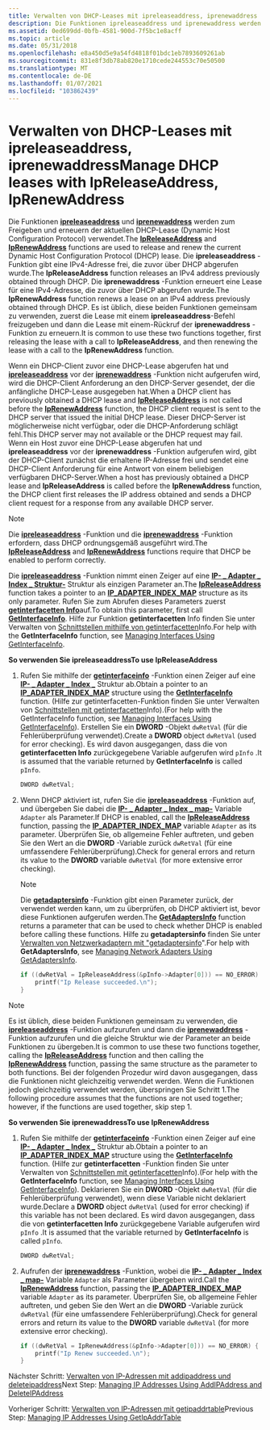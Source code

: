 ```yaml
---
title: Verwalten von DHCP-Leases mit ipreleaseaddress, iprenewaddress
description: Die Funktionen ipreleaseaddress und iprenewaddress werden zum Freigeben und erneuern der aktuellen DHCP-Lease (Dynamic Host Configuration Protocol) verwendet.
ms.assetid: 0ed699dd-0bfb-4581-900d-7f5bc1e8acff
ms.topic: article
ms.date: 05/31/2018
ms.openlocfilehash: e8a450d5e9a54fd4818f01bdc1eb7893609261ab
ms.sourcegitcommit: 831e8f3db78ab820e1710cede244553c70e50500
ms.translationtype: MT
ms.contentlocale: de-DE
ms.lasthandoff: 01/07/2021
ms.locfileid: "103862439"
---
```

# <a name="manage-dhcp-leases-with-ipreleaseaddress-iprenewaddress"></a><span data-ttu-id="5dc01-103">Verwalten von DHCP-Leases mit ipreleaseaddress, iprenewaddress</span><span class="sxs-lookup"><span data-stu-id="5dc01-103">Manage DHCP leases with IpReleaseAddress, IpRenewAddress</span></span>

<span data-ttu-id="5dc01-104">Die Funktionen [**ipreleaseaddress**](/windows/desktop/api/Iphlpapi/nf-iphlpapi-ipreleaseaddress) und [**iprenewaddress**](/windows/desktop/api/Iphlpapi/nf-iphlpapi-iprenewaddress) werden zum Freigeben und erneuern der aktuellen DHCP-Lease (Dynamic Host Configuration Protocol) verwendet.</span><span class="sxs-lookup"><span data-stu-id="5dc01-104">The [**IpReleaseAddress**](/windows/desktop/api/Iphlpapi/nf-iphlpapi-ipreleaseaddress) and [**IpRenewAddress**](/windows/desktop/api/Iphlpapi/nf-iphlpapi-iprenewaddress) functions are used to release and renew the current Dynamic Host Configuration Protocol (DHCP) lease.</span></span> <span data-ttu-id="5dc01-105">Die **ipreleaseaddress** -Funktion gibt eine IPv4-Adresse frei, die zuvor über DHCP abgerufen wurde.</span><span class="sxs-lookup"><span data-stu-id="5dc01-105">The **IpReleaseAddress** function releases an IPv4 address previously obtained through DHCP.</span></span> <span data-ttu-id="5dc01-106">Die **iprenewaddress** -Funktion erneuert eine Lease für eine IPv4-Adresse, die zuvor über DHCP abgerufen wurde.</span><span class="sxs-lookup"><span data-stu-id="5dc01-106">The **IpRenewAddress** function renews a lease on an IPv4 address previously obtained through DHCP.</span></span> <span data-ttu-id="5dc01-107">Es ist üblich, diese beiden Funktionen gemeinsam zu verwenden, zuerst die Lease mit einem **ipreleaseaddress**-Befehl freizugeben und dann die Lease mit einem-Rückruf der **iprenewaddress** -Funktion zu erneuern.</span><span class="sxs-lookup"><span data-stu-id="5dc01-107">It is common to use these two functions together, first releasing the lease with a call to **IpReleaseAddress**, and then renewing the lease with a call to the **IpRenewAddress** function.</span></span>

<span data-ttu-id="5dc01-108">Wenn ein DHCP-Client zuvor eine DHCP-Lease abgerufen hat und [**ipreleaseaddress**](/windows/desktop/api/Iphlpapi/nf-iphlpapi-ipreleaseaddress) vor der [**iprenewaddress**](/windows/desktop/api/Iphlpapi/nf-iphlpapi-iprenewaddress) -Funktion nicht aufgerufen wird, wird die DHCP-Client Anforderung an den DHCP-Server gesendet, der die anfängliche DHCP-Lease ausgegeben hat.</span><span class="sxs-lookup"><span data-stu-id="5dc01-108">When a DHCP client has previously obtained a DHCP lease and [**IpReleaseAddress**](/windows/desktop/api/Iphlpapi/nf-iphlpapi-ipreleaseaddress) is not called before the [**IpRenewAddress**](/windows/desktop/api/Iphlpapi/nf-iphlpapi-iprenewaddress) function, the DHCP client request is sent to the DHCP server that issued the initial DHCP lease.</span></span> <span data-ttu-id="5dc01-109">Dieser DHCP-Server ist möglicherweise nicht verfügbar, oder die DHCP-Anforderung schlägt fehl.</span><span class="sxs-lookup"><span data-stu-id="5dc01-109">This DHCP server may not available or the DHCP request may fail.</span></span> <span data-ttu-id="5dc01-110">Wenn ein Host zuvor eine DHCP-Lease abgerufen hat und **ipreleaseaddress** vor der **iprenewaddress** -Funktion aufgerufen wird, gibt der DHCP-Client zunächst die erhaltene IP-Adresse frei und sendet eine DHCP-Client Anforderung für eine Antwort von einem beliebigen verfügbaren DHCP-Server.</span><span class="sxs-lookup"><span data-stu-id="5dc01-110">When a host has previously obtained a DHCP lease and **IpReleaseAddress** is called before the **IpRenewAddress** function, the DHCP client first releases the IP address obtained and sends a DHCP client request for a response from any available DHCP server.</span></span>

> [!Note]  
> <span data-ttu-id="5dc01-111">Die [**ipreleaseaddress**](/windows/desktop/api/Iphlpapi/nf-iphlpapi-ipreleaseaddress) -Funktion und die [**iprenewaddress**](/windows/desktop/api/Iphlpapi/nf-iphlpapi-iprenewaddress) -Funktion erfordern, dass DHCP ordnungsgemäß ausgeführt wird.</span><span class="sxs-lookup"><span data-stu-id="5dc01-111">The [**IpReleaseAddress**](/windows/desktop/api/Iphlpapi/nf-iphlpapi-ipreleaseaddress) and [**IpRenewAddress**](/windows/desktop/api/Iphlpapi/nf-iphlpapi-iprenewaddress) functions require that DHCP be enabled to perform correctly.</span></span>

 

<span data-ttu-id="5dc01-112">Die [**ipreleaseaddress**](/windows/desktop/api/Iphlpapi/nf-iphlpapi-ipreleaseaddress) -Funktion nimmt einen Zeiger auf eine [**IP- \_ Adapter \_ Index \_ Struktur-**](/windows/desktop/api/Ipexport/ns-ipexport-ip_adapter_index_map) Struktur als einzigen Parameter an.</span><span class="sxs-lookup"><span data-stu-id="5dc01-112">The [**IpReleaseAddress**](/windows/desktop/api/Iphlpapi/nf-iphlpapi-ipreleaseaddress) function takes a pointer to an [**IP\_ADAPTER\_INDEX\_MAP**](/windows/desktop/api/Ipexport/ns-ipexport-ip_adapter_index_map) structure as its only parameter.</span></span> <span data-ttu-id="5dc01-113">Rufen Sie zum Abrufen dieses Parameters zuerst [**getinterfacetten Info**](/windows/desktop/api/Iphlpapi/nf-iphlpapi-getinterfaceinfo)auf.</span><span class="sxs-lookup"><span data-stu-id="5dc01-113">To obtain this parameter, first call [**GetInterfaceInfo**](/windows/desktop/api/Iphlpapi/nf-iphlpapi-getinterfaceinfo).</span></span> <span data-ttu-id="5dc01-114">Hilfe zur Funktion **getinterfacetten** Info finden Sie unter Verwalten von [Schnittstellen mithilfe von getinterfacetten](managing-interfaces-using-getinterfaceinfo.md)Info.</span><span class="sxs-lookup"><span data-stu-id="5dc01-114">For help with the **GetInterfaceInfo** function, see [Managing Interfaces Using GetInterfaceInfo](managing-interfaces-using-getinterfaceinfo.md).</span></span>

<span data-ttu-id="5dc01-115">**So verwenden Sie ipreleaseaddress**</span><span class="sxs-lookup"><span data-stu-id="5dc01-115">**To use IpReleaseAddress**</span></span>

1.  <span data-ttu-id="5dc01-116">Rufen Sie mithilfe der [**getinterfaceinfo**](/windows/desktop/api/Iphlpapi/nf-iphlpapi-getinterfaceinfo) -Funktion einen Zeiger auf eine [**IP- \_ Adapter \_ Index \_**](/windows/desktop/api/Ipexport/ns-ipexport-ip_adapter_index_map) Struktur ab.</span><span class="sxs-lookup"><span data-stu-id="5dc01-116">Obtain a pointer to an [**IP\_ADAPTER\_INDEX\_MAP**](/windows/desktop/api/Ipexport/ns-ipexport-ip_adapter_index_map) structure using the [**GetInterfaceInfo**](/windows/desktop/api/Iphlpapi/nf-iphlpapi-getinterfaceinfo) function.</span></span> <span data-ttu-id="5dc01-117">(Hilfe zur getinterfacetten-Funktion finden Sie unter Verwalten von [Schnittstellen mit getinterfacetten](managing-interfaces-using-getinterfaceinfo.md)Info).</span><span class="sxs-lookup"><span data-stu-id="5dc01-117">(For help with the GetInterfaceInfo function, see [Managing Interfaces Using GetInterfaceInfo](managing-interfaces-using-getinterfaceinfo.md)).</span></span> <span data-ttu-id="5dc01-118">Erstellen Sie ein **DWORD** -Objekt `dwRetVal` (für die Fehlerüberprüfung verwendet).</span><span class="sxs-lookup"><span data-stu-id="5dc01-118">Create a **DWORD** object `dwRetVal` (used for error checking).</span></span> <span data-ttu-id="5dc01-119">Es wird davon ausgegangen, dass die von **getinterfacetten Info** zurückgegebene Variable aufgerufen wird `pInfo` .</span><span class="sxs-lookup"><span data-stu-id="5dc01-119">It is assumed that the variable returned by **GetInterfaceInfo** is called `pInfo`.</span></span>
    ```C++
    DWORD dwRetVal;
    
    ```

    

2.  <span data-ttu-id="5dc01-120">Wenn DHCP aktiviert ist, rufen Sie die [**ipreleaseaddress**](/windows/desktop/api/Iphlpapi/nf-iphlpapi-ipreleaseaddress) -Funktion auf, und übergeben Sie dabei die [**IP- \_ Adapter \_ Index \_ map-**](/windows/desktop/api/Ipexport/ns-ipexport-ip_adapter_index_map) Variable `Adapter` als Parameter.</span><span class="sxs-lookup"><span data-stu-id="5dc01-120">If DHCP is enabled, call the [**IpReleaseAddress**](/windows/desktop/api/Iphlpapi/nf-iphlpapi-ipreleaseaddress) function, passing the [**IP\_ADAPTER\_INDEX\_MAP**](/windows/desktop/api/Ipexport/ns-ipexport-ip_adapter_index_map) variable `Adapter` as its parameter.</span></span> <span data-ttu-id="5dc01-121">Überprüfen Sie, ob allgemeine Fehler auftreten, und geben Sie den Wert an die **DWORD** -Variable zurück `dwRetVal` (für eine umfassendere Fehlerüberprüfung).</span><span class="sxs-lookup"><span data-stu-id="5dc01-121">Check for general errors and return its value to the **DWORD** variable `dwRetVal` (for more extensive error checking).</span></span>
    > [!Note]  
    > <span data-ttu-id="5dc01-122">Die [**getadaptersinfo**](/windows/desktop/api/Iphlpapi/nf-iphlpapi-getadaptersinfo) -Funktion gibt einen Parameter zurück, der verwendet werden kann, um zu überprüfen, ob DHCP aktiviert ist, bevor diese Funktionen aufgerufen werden.</span><span class="sxs-lookup"><span data-stu-id="5dc01-122">The [**GetAdaptersInfo**](/windows/desktop/api/Iphlpapi/nf-iphlpapi-getadaptersinfo) function returns a parameter that can be used to check whether DHCP is enabled before calling these functions.</span></span> <span data-ttu-id="5dc01-123">Hilfe zu **getadaptersinfo** finden Sie unter [Verwalten von Netzwerkadaptern mit "getadaptersinfo](managing-network-adapters-using-getadaptersinfo.md)".</span><span class="sxs-lookup"><span data-stu-id="5dc01-123">For help with **GetAdaptersInfo**, see [Managing Network Adapters Using GetAdaptersInfo](managing-network-adapters-using-getadaptersinfo.md).</span></span>

     

    ```C++
    if ((dwRetVal = IpReleaseAddress(&pInfo->Adapter[0])) == NO_ERROR) {
        printf("Ip Release succeeded.\n");
    }
    
    ```

    

> [!Note]  
> <span data-ttu-id="5dc01-124">Es ist üblich, diese beiden Funktionen gemeinsam zu verwenden, die [**ipreleaseaddress**](/windows/desktop/api/Iphlpapi/nf-iphlpapi-ipreleaseaddress) -Funktion aufzurufen und dann die [**iprenewaddress**](/windows/desktop/api/Iphlpapi/nf-iphlpapi-iprenewaddress) -Funktion aufzurufen und die gleiche Struktur wie der Parameter an beide Funktionen zu übergeben.</span><span class="sxs-lookup"><span data-stu-id="5dc01-124">It is common to use these two functions together, calling the [**IpReleaseAddress**](/windows/desktop/api/Iphlpapi/nf-iphlpapi-ipreleaseaddress) function and then calling the [**IpRenewAddress**](/windows/desktop/api/Iphlpapi/nf-iphlpapi-iprenewaddress) function, passing the same structure as the parameter to both functions.</span></span> <span data-ttu-id="5dc01-125">Bei der folgenden Prozedur wird davon ausgegangen, dass die Funktionen nicht gleichzeitig verwendet werden. Wenn die Funktionen jedoch gleichzeitig verwendet werden, überspringen Sie Schritt 1.</span><span class="sxs-lookup"><span data-stu-id="5dc01-125">The following procedure assumes that the functions are not used together; however, if the functions are used together, skip step 1.</span></span>

 

<span data-ttu-id="5dc01-126">**So verwenden Sie iprenewaddress**</span><span class="sxs-lookup"><span data-stu-id="5dc01-126">**To use IpRenewAddress**</span></span>

1.  <span data-ttu-id="5dc01-127">Rufen Sie mithilfe der [**getinterfaceinfo**](/windows/desktop/api/Iphlpapi/nf-iphlpapi-getinterfaceinfo) -Funktion einen Zeiger auf eine [**IP- \_ Adapter \_ Index \_**](/windows/desktop/api/Ipexport/ns-ipexport-ip_adapter_index_map) Struktur ab.</span><span class="sxs-lookup"><span data-stu-id="5dc01-127">Obtain a pointer to an [**IP\_ADAPTER\_INDEX\_MAP**](/windows/desktop/api/Ipexport/ns-ipexport-ip_adapter_index_map) structure using the [**GetInterfaceInfo**](/windows/desktop/api/Iphlpapi/nf-iphlpapi-getinterfaceinfo) function.</span></span> <span data-ttu-id="5dc01-128">(Hilfe zur **getinterfacetten** -Funktion finden Sie unter Verwalten von [Schnittstellen mit getinterfacetten](managing-interfaces-using-getinterfaceinfo.md)Info).</span><span class="sxs-lookup"><span data-stu-id="5dc01-128">(For help with the **GetInterfaceInfo** function, see [Managing Interfaces Using GetInterfaceInfo](managing-interfaces-using-getinterfaceinfo.md)).</span></span> <span data-ttu-id="5dc01-129">Deklarieren Sie ein **DWORD** -Objekt `dwRetVal` (für die Fehlerüberprüfung verwendet), wenn diese Variable nicht deklariert wurde.</span><span class="sxs-lookup"><span data-stu-id="5dc01-129">Declare a **DWORD** object `dwRetVal` (used for error checking) if this variable has not been declared.</span></span> <span data-ttu-id="5dc01-130">Es wird davon ausgegangen, dass die von **getinterfacetten Info** zurückgegebene Variable aufgerufen wird `pInfo` .</span><span class="sxs-lookup"><span data-stu-id="5dc01-130">It is assumed that the variable returned by **GetInterfaceInfo** is called `pInfo`.</span></span>
    ```C++
    DWORD dwRetVal;
    
    ```

    

2.  <span data-ttu-id="5dc01-131">Aufrufen der [**iprenewaddress**](/windows/desktop/api/Iphlpapi/nf-iphlpapi-iprenewaddress) -Funktion, wobei die [**IP- \_ Adapter \_ Index \_ map-**](/windows/desktop/api/Ipexport/ns-ipexport-ip_adapter_index_map) Variable `Adapter` als Parameter übergeben wird.</span><span class="sxs-lookup"><span data-stu-id="5dc01-131">Call the [**IpRenewAddress**](/windows/desktop/api/Iphlpapi/nf-iphlpapi-iprenewaddress) function, passing the [**IP\_ADAPTER\_INDEX\_MAP**](/windows/desktop/api/Ipexport/ns-ipexport-ip_adapter_index_map) variable `Adapter` as its parameter.</span></span> <span data-ttu-id="5dc01-132">Überprüfen Sie, ob allgemeine Fehler auftreten, und geben Sie den Wert an die **DWORD** -Variable zurück `dwRetVal` (für eine umfassendere Fehlerüberprüfung).</span><span class="sxs-lookup"><span data-stu-id="5dc01-132">Check for general errors and return its value to the **DWORD** variable `dwRetVal` (for more extensive error checking).</span></span>
    ```C++
    if ((dwRetVal = IpRenewAddress(&pInfo->Adapter[0])) == NO_ERROR) {
        printf("Ip Renew succeeded.\n");
    }
    ```

    

<span data-ttu-id="5dc01-133">Nächster Schritt: [Verwalten von IP-Adressen mit addipaddress und deleteipaddress](managing-ip-addresses-using-addipaddress-and-deleteipaddress.md)</span><span class="sxs-lookup"><span data-stu-id="5dc01-133">Next Step: [Managing IP Addresses Using AddIPAddress and DeleteIPAddress](managing-ip-addresses-using-addipaddress-and-deleteipaddress.md)</span></span>

<span data-ttu-id="5dc01-134">Vorheriger Schritt: [Verwalten von IP-Adressen mit getipaddrtable](managing-ip-addresses-using-getipaddrtable.md)</span><span class="sxs-lookup"><span data-stu-id="5dc01-134">Previous Step: [Managing IP Addresses Using GetIpAddrTable](managing-ip-addresses-using-getipaddrtable.md)</span></span>

 

 



